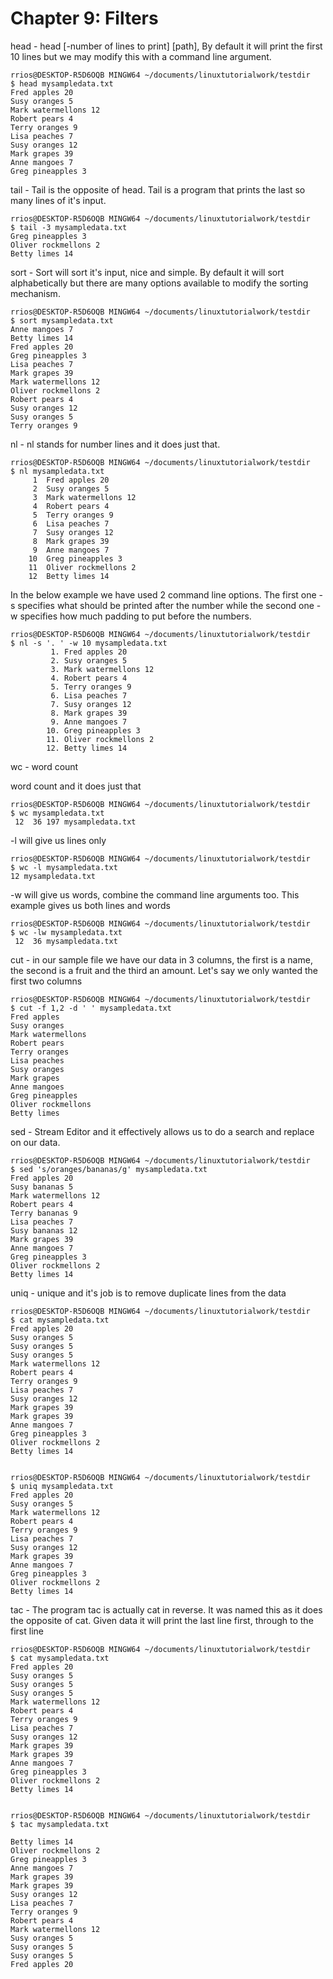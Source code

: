 # Chapter 9: Filters

head - head [-number of lines to print] [path], By default it will print the first 10 lines but we may modify this with a command line argument.
```
rrios@DESKTOP-R5D6OQB MINGW64 ~/documents/linuxtutorialwork/testdir
$ head mysampledata.txt
Fred apples 20
Susy oranges 5
Mark watermellons 12
Robert pears 4
Terry oranges 9
Lisa peaches 7
Susy oranges 12
Mark grapes 39
Anne mangoes 7
Greg pineapples 3
```

tail - Tail is the opposite of head. Tail is a program that prints the last so many lines of it's input.
```
rrios@DESKTOP-R5D6OQB MINGW64 ~/documents/linuxtutorialwork/testdir
$ tail -3 mysampledata.txt
Greg pineapples 3
Oliver rockmellons 2
Betty limes 14
``` 

sort - Sort will sort it's input, nice and simple. By default it will sort alphabetically but there are many options available to modify the sorting mechanism.
```
rrios@DESKTOP-R5D6OQB MINGW64 ~/documents/linuxtutorialwork/testdir
$ sort mysampledata.txt
Anne mangoes 7
Betty limes 14
Fred apples 20
Greg pineapples 3
Lisa peaches 7
Mark grapes 39
Mark watermellons 12
Oliver rockmellons 2
Robert pears 4
Susy oranges 12
Susy oranges 5
Terry oranges 9
```

nl - nl stands for number lines and it does just that.
```
rrios@DESKTOP-R5D6OQB MINGW64 ~/documents/linuxtutorialwork/testdir
$ nl mysampledata.txt
     1  Fred apples 20
     2  Susy oranges 5
     3  Mark watermellons 12
     4  Robert pears 4
     5  Terry oranges 9
     6  Lisa peaches 7
     7  Susy oranges 12
     8  Mark grapes 39
     9  Anne mangoes 7
    10  Greg pineapples 3
    11  Oliver rockmellons 2
    12  Betty limes 14
```


In the below example we have used 2 command line options. The first one -s specifies what should be printed after the number while the second one -w specifies how much padding to put before the numbers.
```
rrios@DESKTOP-R5D6OQB MINGW64 ~/documents/linuxtutorialwork/testdir
$ nl -s '. ' -w 10 mysampledata.txt
         1. Fred apples 20
         2. Susy oranges 5
         3. Mark watermellons 12
         4. Robert pears 4
         5. Terry oranges 9
         6. Lisa peaches 7
         7. Susy oranges 12
         8. Mark grapes 39
         9. Anne mangoes 7
        10. Greg pineapples 3
        11. Oliver rockmellons 2
        12. Betty limes 14
```

wc - word count 

word count and it does just that
```
rrios@DESKTOP-R5D6OQB MINGW64 ~/documents/linuxtutorialwork/testdir
$ wc mysampledata.txt
 12  36 197 mysampledata.txt
```

-l will give us lines only
```
rrios@DESKTOP-R5D6OQB MINGW64 ~/documents/linuxtutorialwork/testdir
$ wc -l mysampledata.txt
12 mysampledata.txt
```

-w will give us words, combine the command line arguments too. This example gives us both lines and words
```
rrios@DESKTOP-R5D6OQB MINGW64 ~/documents/linuxtutorialwork/testdir
$ wc -lw mysampledata.txt
 12  36 mysampledata.txt
```

cut - in our sample file we have our data in 3 columns, the first is a name, the second is a fruit and the third an amount. Let's say we only wanted the first two columns
```
rrios@DESKTOP-R5D6OQB MINGW64 ~/documents/linuxtutorialwork/testdir
$ cut -f 1,2 -d ' ' mysampledata.txt
Fred apples
Susy oranges
Mark watermellons
Robert pears
Terry oranges
Lisa peaches
Susy oranges
Mark grapes
Anne mangoes
Greg pineapples
Oliver rockmellons
Betty limes
```

sed - Stream Editor and it effectively allows us to do a search and replace on our data.
```
rrios@DESKTOP-R5D6OQB MINGW64 ~/documents/linuxtutorialwork/testdir
$ sed 's/oranges/bananas/g' mysampledata.txt
Fred apples 20
Susy bananas 5
Mark watermellons 12
Robert pears 4
Terry bananas 9
Lisa peaches 7
Susy bananas 12
Mark grapes 39
Anne mangoes 7
Greg pineapples 3
Oliver rockmellons 2
Betty limes 14
```

uniq - unique and it's job is to remove duplicate lines from the data
```
rrios@DESKTOP-R5D6OQB MINGW64 ~/documents/linuxtutorialwork/testdir
$ cat mysampledata.txt
Fred apples 20
Susy oranges 5
Susy oranges 5
Susy oranges 5
Mark watermellons 12
Robert pears 4
Terry oranges 9
Lisa peaches 7
Susy oranges 12
Mark grapes 39
Mark grapes 39
Anne mangoes 7
Greg pineapples 3
Oliver rockmellons 2
Betty limes 14


rrios@DESKTOP-R5D6OQB MINGW64 ~/documents/linuxtutorialwork/testdir
$ uniq mysampledata.txt
Fred apples 20
Susy oranges 5
Mark watermellons 12
Robert pears 4
Terry oranges 9
Lisa peaches 7
Susy oranges 12
Mark grapes 39
Anne mangoes 7
Greg pineapples 3
Oliver rockmellons 2
Betty limes 14
```

tac - The program tac is actually cat in reverse. It was named this as it does the opposite of cat. Given data it will print the last line first, through to the first line
```
rrios@DESKTOP-R5D6OQB MINGW64 ~/documents/linuxtutorialwork/testdir
$ cat mysampledata.txt
Fred apples 20
Susy oranges 5
Susy oranges 5
Susy oranges 5
Mark watermellons 12
Robert pears 4
Terry oranges 9
Lisa peaches 7
Susy oranges 12
Mark grapes 39
Mark grapes 39
Anne mangoes 7
Greg pineapples 3
Oliver rockmellons 2
Betty limes 14


rrios@DESKTOP-R5D6OQB MINGW64 ~/documents/linuxtutorialwork/testdir
$ tac mysampledata.txt

Betty limes 14
Oliver rockmellons 2
Greg pineapples 3
Anne mangoes 7
Mark grapes 39
Mark grapes 39
Susy oranges 12
Lisa peaches 7
Terry oranges 9
Robert pears 4
Mark watermellons 12
Susy oranges 5
Susy oranges 5
Susy oranges 5
Fred apples 20
```